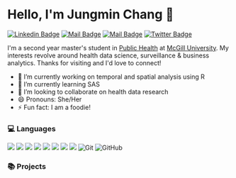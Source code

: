 # Hello, I'm Jungmin Chang 👋

[![Linkedin Badge](https://img.shields.io/badge/-Jungmin-0e76a8?style=flat&labelColor=0e76a8&logo=linkedin&logoColor=white)](https://www.linkedin.com/in/jungmin-chang-0301/)  [![Mail Badge](https://img.shields.io/badge/-@c.jungmini-e84393?style=flat&labelColor=e84393&logo=instagram&logoColor=white)](https://instagram.com/c.jungmini)  [![Mail Badge](https://img.shields.io/badge/-jungmini0301-c0392b?style=flat&labelColor=c0392b&logo=gmail&logoColor=white)](mailto:jungmini0301@gmail.com)  [![Twitter Badge](https://img.shields.io/badge/-@JungminChang-1ca0f1?style=flat&labelColor=1ca0f1&logo=twitter&logoColor=white&link=https://twitter.com/JungminChang)](https://twitter.com/JungminChang) 

I'm a second year master's student in [Public Health](https://www.mcgill.ca/epi-biostat-occh/) at [McGill University](https://www.mcgill.ca/). My interests revolve around health data science, surveillance & business analytics. Thanks for visiting and I'd love to connect!

- 🔭 I’m currently working on temporal and spatial analysis using R
- 🌱 I’m currently learning SAS
- 👯 I’m looking to collaborate on health data research
- 😄 Pronouns: She/Her
- ⚡ Fun fact: I am a foodie!

### :computer: Languages ###
<img src="https://img.shields.io/badge/R-002C5F?style=for-the-badge&logo=r"/>  <img src="https://img.shields.io/badge/mysql-AD29B6?logo=mysql&logoColor=brightgreen&style=for-the-badge&logo=mysql"/>  <img src="https://img.shields.io/badge/postgresql-FA4B32?logo=postgresql&style=for-the-badge&logo=postgresql"/>  <img src="https://img.shields.io/badge/sqlite-CCFF00?logo=sqlite&style=for-the-badge&logo=sqlite"/>  <img src="https://img.shields.io/badge/SAS-00A82D?logo=SAS&style=for-the-badge&logo=SAS"/>  <img src="https://img.shields.io/badge/STATA-29F1FB?logo=STATA&style=for-the-badge&logo=STATA"/>  <img src="https://img.shields.io/badge/-HTML5-007FFF?style=for-the-badge&logo=html5"/>  <img src="https://img.shields.io/badge/-CSS-0000FF?style=for-the-badge&logo=css3"/>  <img alt="Git" src="https://img.shields.io/badge/git%20-%23FF4785.svg?&style=for-the-badge&logo=git&logoColor=white"/>  <img alt="GitHub" src="https://img.shields.io/badge/github%20-%239187FF.svg?&style=for-the-badge&logo=github&logoColor=white"/>

### :books: Projects ###
